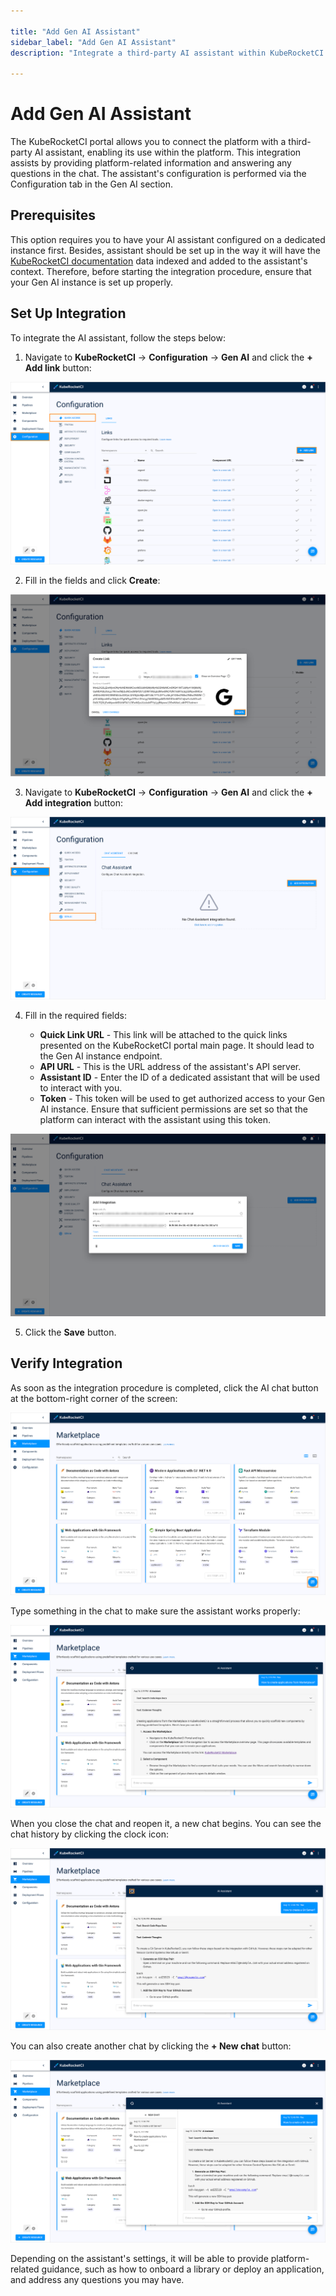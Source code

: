 ```yaml
---

title: "Add Gen AI Assistant"
sidebar_label: "Add Gen AI Assistant"
description: "Integrate a third-party AI assistant within KubeRocketCI to enhance platform navigation and obtain instant answers to queries directly in chat."

---
```

<!-- markdownlint-disable MD025 -->

# Add Gen AI Assistant

<head>
  <link rel="canonical" href="https://docs.kuberocketci.io/docs/user-guide/add-ai-assistant" />
</head>

The KubeRocketCI portal allows you to connect the platform with a third-party AI assistant, enabling its use within the platform. This integration assists by providing platform-related information and answering any questions in the chat. The assistant's configuration is performed via the Configuration tab in the Gen AI section.

## Prerequisites

This option requires you to have your AI assistant configured on a dedicated instance first. Besides, assistant should be set up in the way it will have the [KubeRocketCI documentation](https://github.com/KubeRocketCI/docs) data indexed and added to the assistant's context. Therefore, before starting the integration procedure, ensure that your Gen AI instance is set up properly.

## Set Up Integration

To integrate the AI assistant, follow the steps below:

1. Navigate to **KubeRocketCI** -> **Configuration** -> **Gen AI** and click the **+ Add link** button:

  ![Add quick link](../assets/user-guide/add-link-for-gen-ai.png "Add quick link")

2. Fill in the fields and click **Create**:

  ![Set up quick link](../assets/user-guide/add-gen-ai-quick-link.png "Set up quick link")

3. Navigate to **KubeRocketCI** -> **Configuration** -> **Gen AI** and click the **+ Add integration** button:

  ![Integrate Gen AI](../assets/user-guide/add-gen-ai.png "Integrate Gen AI")

4. Fill in the required fields:

    * **Quick Link URL** - This link will be attached to the quick links presented on the KubeRocketCI portal main page. It should lead to the Gen AI instance endpoint.
    * **API URL** - This is the URL address of the assistant's API server.
    * **Assistant ID** - Enter the ID of a dedicated assistant that will be used to interact with you.
    * **Token** - This token will be used to get authorized access to your Gen AI instance. Ensure that sufficient permissions are set so that the platform can interact with the assistant using this token.

  ![Integrate Gen AI](../assets/user-guide/gen-ai-integration.png "Integrate Gen AI")

5. Click the **Save** button.

## Verify Integration

As soon as the integration procedure is completed, click the AI chat button at the bottom-right corner of the screen:

  ![AI chat window](../assets/user-guide/ai-chat-button.png "AI chat window")

Type something in the chat to make sure the assistant works properly:

  ![Ask assistant](../assets/user-guide/ask-assistant.png "Ask assistant")

When you close the chat and reopen it, a new chat begins. You can see the chat history by clicking the clock icon:

  ![Chat history button](../assets/user-guide/history_button.png "Chat history button")

You can also create another chat by clicking the **+ New chat** button:

  ![Create new chat](../assets/user-guide/ai-chat-history.png "Create new chat")

Depending on the assistant's settings, it will be able to provide platform-related guidance, such as how to onboard a library or deploy an application, and address any questions you may have.
